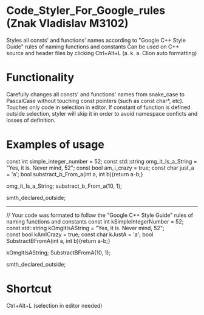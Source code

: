 # Code_Styler_For_Google_rules (Znak Vladislav M3102)
Styles all consts' and functions' names according to "Google C++ Style Guide" rules of naming functions and constants
Can be used on C++ source and header files by clicking Ctrl+Alt+L (a. k. a. Clion auto formatting)
# Functionality
Carefully changes all consts' and functions' names from snake_case to PascalCase without touching const pointers (such as const char*, etc). Touches only code in selection in editor. If constant of function is defined outside selection, styler will skip it in order to avoid namespace conficts and losses of definition.
# Examples of usage
const int simple_integer_number = 52;
const std::string omg_it_Is_a_String = "Yes, it is. Never mind, 52";
const bool am_i_crazy = true;
const char just_a = 'a';
bool substract_b_From_a(int a, int b){return a-b;}

omg_it_Is_a_String;
substract_b_From_a(10, 1);

smth_declared_outside;
_____________________________________________________________________
// Your code was formated to follow the "Google C++ Style Guide" rules of naming functions and constants
const int kSimpleIntegerNumber = 52;
const std::string kOmgItIsAString = "Yes, it is. Never mind, 52";   
const bool kAmICrazy = true;
const char kJustA = 'a';
bool SubstractBFromA(int a, int b){return a-b;}

kOmgItIsAString;
SubstractBFromA(10, 1);

smth_declared_outside;

# Shortcut
Ctrl+Alt+L (selection in editor needed)